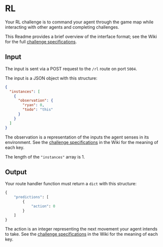 # RL

Your RL challenge is to command your agent through the game map while interacting with other agents and completing challenges.

This Readme provides a brief overview of the interface format; see the Wiki for the full [challenge specifications](https://github.com/til-ai/til-25/wiki/Challenge-specifications).

## Input

The input is sent via a POST request to the `/rl` route on port `5004`.

The input is a JSON object with this structure:

<!-- TODO: update this and delete this comment. -->

```JSON
{
  "instances": [
    {
      "observation": {
        "ryan": 0,
        "todo": "this"
      }
    }
  ]
}
```

The observation is a representation of the inputs the agent senses in its environment. See the [challenge specifications](https://github.com/til-ai/til-25/wiki/Challenge-specifications) in the Wiki for the meaning of each key.

The length of the `"instances"` array is 1.

## Output

Your route handler function must return a `dict` with this structure:

```Python
{
    "predictions": [
        {
            "action": 0
        }
    ]
}
```

The action is an integer representing the next movement your agent intends to take. See the [challenge specifications](https://github.com/til-ai/til-25/wiki/Challenge-specifications) in the Wiki for the meaning of each key.
